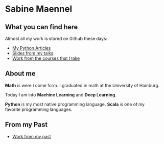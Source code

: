 # Sabine Maennel

## What you can find here
Almost all my work is stored on Github these days:
- [My Python Articles](python-articles)
- [Slides from my talks](slides.md)
- [Work from the courses that I take](coursework.md)

## About me
**Math** is were I come form. I graduated in math at the University of Hamburg. 

Today I am into **Machine Learning** and **Deep Learning**. 

**Python** is my most native programming language. **Scala** is one of my favorite programming languages.

## From my Past
- [Work from my past](past_work.md)

